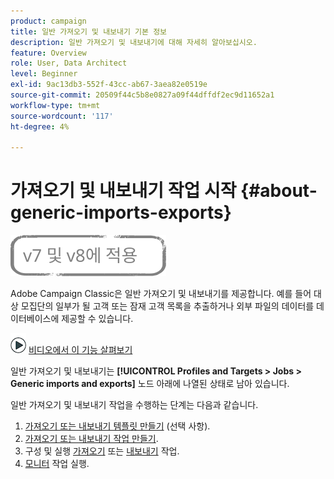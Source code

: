 ```yaml
---
product: campaign
title: 일반 가져오기 및 내보내기 기본 정보
description: 일반 가져오기 및 내보내기에 대해 자세히 알아보십시오.
feature: Overview
role: User, Data Architect
level: Beginner
exl-id: 9ac13db3-552f-43cc-ab67-3aea82e0519e
source-git-commit: 20509f44c5b8e0827a09f44dffdf2ec9d11652a1
workflow-type: tm+mt
source-wordcount: '117'
ht-degree: 4%

---
```


# 가져오기 및 내보내기 작업 시작 {#about-generic-imports-exports}

![](../../assets/common.svg)

Adobe Campaign Classic은 일반 가져오기 및 내보내기를 제공합니다. 예를 들어 대상 모집단의 일부가 될 고객 또는 잠재 고객 목록을 추출하거나 외부 파일의 데이터를 데이터베이스에 제공할 수 있습니다.

![](assets/do-not-localize/how-to-video.png) [비디오에서 이 기능 살펴보기](../../platform/using/exporting-and-importing-profiles.md#import-profiles-video)

일반 가져오기 및 내보내기는 **[!UICONTROL Profiles and Targets > Jobs > Generic imports and exports]** 노드 아래에 나열된 상태로 남아 있습니다.

일반 가져오기 및 내보내기 작업을 수행하는 단계는 다음과 같습니다.

1. [가져오기 또는 내보내기 템플릿 만들기](../../platform/using/creating-import-export-templates.md) (선택 사항).
1. [가져오기 또는 내보내기 작업 만들기](../../platform/using/creating-import-export-jobs.md).
1. 구성 및 실행 [가져오기](../../platform/using/executing-import-jobs.md) 또는 [내보내기](../../platform/using/executing-export-jobs.md) 작업.
1. [모니터](../../platform/using/monitoring-jobs-execution.md) 작업 실행.
